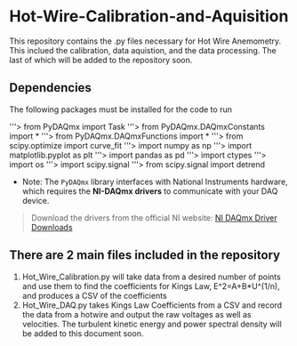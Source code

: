 # Hot-Wire-Calibration-and-Aquisition

This repository contains the .py files necessary for Hot Wire Anemometry. This inclued the calibration, data aquistion, and the data processing. The last of which will be added to the repository soon.

## Dependencies 
The following packages must be installed for the code to run

'''> from PyDAQmx import Task
'''> from PyDAQmx.DAQmxConstants import *
'''> from PyDAQmx.DAQmxFunctions import *
'''> from scipy.optimize import curve_fit
'''> import numpy as np
'''> import matplotlib.pyplot as plt
'''> import pandas as pd
'''> import ctypes
'''> import os
'''> import scipy.signal
'''> from scipy.signal import detrend

* Note: The `PyDAQmx` library interfaces with National Instruments hardware, which requires the **NI-DAQmx drivers** to communicate with your DAQ device.  
> Download the drivers from the official NI website: [NI DAQmx Driver Downloads](https://www.ni.com/en-us/support/downloads/drivers/download.ni-daqmx.html)

## There are 2 main files included in the repository
1) Hot_Wire_Calibration.py will take data from a desired number of points and use them to find the coefficients for Kings Law, E^2=A+B*U^(1/n), and produces a CSV of the coefficients
2) Hot_Wire_DAQ.py takes Kings Law Coefficients from a CSV and record the data from a hotwire and output the raw voltages as well as velocities. The turbulent kinetic energy and power spectral density will be added to this document soon.
